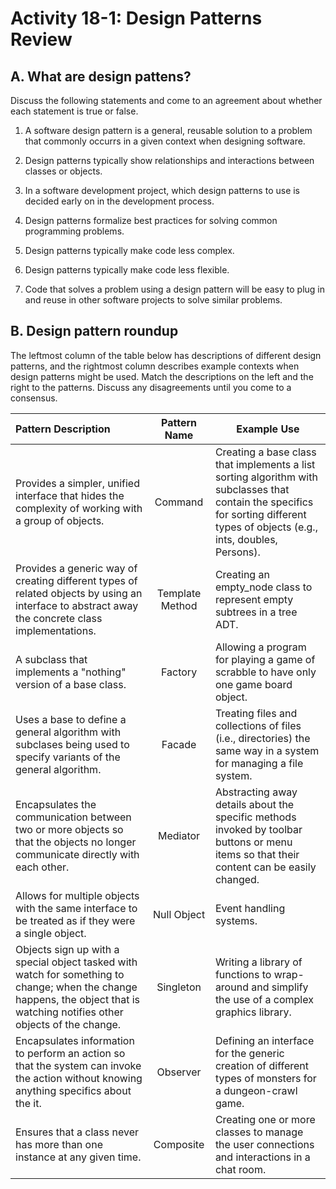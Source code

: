 # Activity 18-1: Design Patterns Review

## A. What are design pattens? 

Discuss the following statements and come to an agreement about whether each statement is true or false.

1. A software design pattern is a general, reusable solution to a problem that commonly occurrs in a given context when designing software.

2. Design patterns typically show relationships and interactions between classes or objects.

3. In a software development project, which design patterns to use is decided early on in the development process.

4. Design patterns formalize best practices for solving common programming problems.

5. Design patterns typically make code less complex.

6. Design patterns typically make code less flexible.

7. Code that solves a problem using a design pattern will be easy to plug in and reuse in other software projects to solve similar problems.


## B. Design pattern roundup

The leftmost column of the table below has descriptions of different design patterns, and the rightmost column describes example contexts when design patterns might be used. Match the descriptions on the left and the right to the patterns. Discuss any disagreements until you come to a consensus.

| Pattern Description                       | Pattern Name |              Example Use                     |
| :-----------------------------------------|:------------:|----------------------------------------------|
| Provides a simpler, unified interface that hides the complexity of working with a group of objects.  | Command |Creating a base class that implements a list sorting algorithm with subclasses that contain the specifics for sorting different types of objects (e.g., ints, doubles, Persons).    |
| Provides a generic way of creating different types of related objects by using an interface to abstract away the concrete class implementations. | Template Method | Creating an  empty_node class to represent empty subtrees in a tree ADT.    |
| A subclass that implements a "nothing" version of a base class.     | Factory | Allowing a program for playing a game of scrabble to have only one game board object. |
| Uses a base to define a general algorithm with subclases being used to specify variants of the general algorithm.  | Facade | Treating files and collections of files (i.e., directories) the same way in a system for managing a file system.    |
| Encapsulates the communication between two or more objects so that the objects no longer communicate directly with each other. | Mediator | Abstracting away details about the specific methods invoked by toolbar buttons or menu items so that their content can be easily changed.   |
| Allows for multiple objects with the same interface to be treated as if they were a single object. | Null Object | Event handling systems.   |
| Objects sign up with a special object tasked with watch for something to change; when the change happens, the object that is watching notifies other objects of the change.  | Singleton | Writing a library of functions to wrap-around and simplify the use of a complex graphics library.  |
| Encapsulates information to perform an action so that the system can invoke the action without knowing anything specifics about the it. | Observer | Defining an interface for the generic creation of different types of monsters for a dungeon-crawl game.   |
| Ensures that a class never has more than one instance at any given time. | Composite | Creating one or more classes to manage the user connections and interactions in a chat room. |
